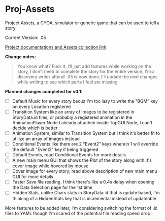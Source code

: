 # Proj-Assets 
Project Assets, a CYOA, simulator or generic game that can be used to tell a story

Current Version: .05

[Project documentations and Assets collection link](https://drive.google.com/drive/folders/1svMfYqJbfHz7dFtQRj-TgUTQsn_5sggx)

**Change notes:** 
>You know what? Fuck it, I'll just add features while working on the story, I don't need to complete the story for the entire version, I'm a discovery writer afterall
>.05 is now done, I'll update the next changes while writing to see which parts I feel are missing

**Planned changes completed  for v0.1:**
- [ ] Default Music for every story becuz I'm too lazy to write the "BGM" key on every Location registered
- [ ] Transition System like an array of images to be registered in StoryData.id files, or probably a registered animation in the AnimationPlayer Node I already attached inside TopGUI Node, I can't decide which is better
- [ ] Animation System, similar to Transition System but I think it's better fit to utilize an array of images instead
- [ ] Conditional Events like there are 2 "Event2" keys wherein 1 will override the default "Event2" key if being triggered
- [ ] Default Events, read Conditional Events for more details
- [ ] A new main menu GUI that shows the Plot of the story along with it's cover image while hovered by mouse
- [ ] Cover image for every story, read above description of new main menu GUI for more details
- [ ] Faster Save file reading, I think there's like a 0.4s delay when opening the Data Selection page for the 1st time
- [ ] Hidden Stats, unlike Chars stats in StoryData.id that is update based, I'm thinking of a HiddenStats key that is incremental instead of updateable

More features to be added later, I'm considering switching the format of .id files to YAML though I'm scared of the potential file reading speed drop
